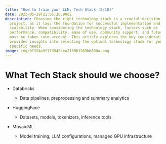 ```yaml
---
title: "How to train your LLM: Tech Stack (2/10)"
date: 2023-05-29T21:56:26.908Z
description: Choosing the right technology stack is a crucial decision for any
  project, as it lays the foundation for successful implementation and
  scalability. When considering the technology stack, factors such as
  performance, compatibility, ease of use, community support, and future growth
  must be taken into account. This article explores the key considerations and
  provides insights into selecting the optimal technology stack for your
  specific needs.
image: img/9f194a9f17d842cea213961989bb890a.png
---
```

# What Tech Stack should we choose?

* D﻿atabricks

  * D﻿ata pipelines, preprocessing and summary analytics
* H﻿uggingFace

  * D﻿atasets, models, tokenizers, inference tools
* M﻿osaicML

  * M﻿odel training, LLM configurations, managed GPU infrastructure